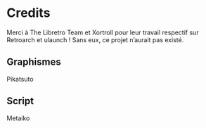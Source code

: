# Credits
Merci à The Libretro Team et Xortroll pour leur travail respectif sur Retroarch et ulaunch ! Sans eux, ce projet n’aurait pas existé.
## Graphismes
Pikatsuto
## Script
Metaiko
